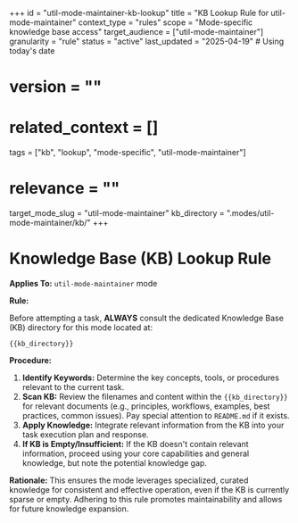 +++
id = "util-mode-maintainer-kb-lookup"
title = "KB Lookup Rule for util-mode-maintainer"
context_type = "rules"
scope = "Mode-specific knowledge base access"
target_audience = ["util-mode-maintainer"]
granularity = "rule"
status = "active"
last_updated = "2025-04-19" # Using today's date
# version = ""
# related_context = []
tags = ["kb", "lookup", "mode-specific", "util-mode-maintainer"]
# relevance = ""
target_mode_slug = "util-mode-maintainer"
kb_directory = ".modes/util-mode-maintainer/kb/"
+++

# Knowledge Base (KB) Lookup Rule

**Applies To:** `util-mode-maintainer` mode

**Rule:**

Before attempting a task, **ALWAYS** consult the dedicated Knowledge Base (KB) directory for this mode located at:

`{{kb_directory}}`

**Procedure:**

1.  **Identify Keywords:** Determine the key concepts, tools, or procedures relevant to the current task.
2.  **Scan KB:** Review the filenames and content within the `{{kb_directory}}` for relevant documents (e.g., principles, workflows, examples, best practices, common issues). Pay special attention to `README.md` if it exists.
3.  **Apply Knowledge:** Integrate relevant information from the KB into your task execution plan and response.
4.  **If KB is Empty/Insufficient:** If the KB doesn't contain relevant information, proceed using your core capabilities and general knowledge, but note the potential knowledge gap.

**Rationale:** This ensures the mode leverages specialized, curated knowledge for consistent and effective operation, even if the KB is currently sparse or empty. Adhering to this rule promotes maintainability and allows for future knowledge expansion.
